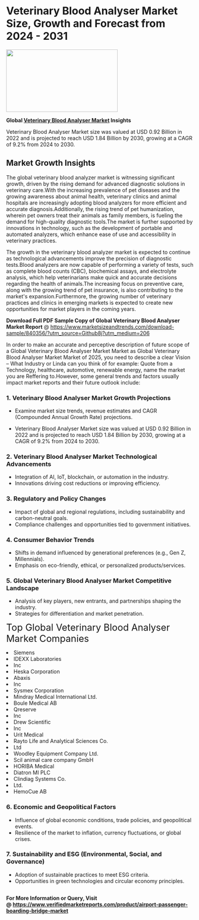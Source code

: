 <H1>Veterinary Blood Analyser Market Size, Growth and Forecast from 2024 - 2031</H1><img class="aligncenter size-medium wp-image-584254" src="https://thirdeyenews.in/wp-content/uploads/2024/09/Global-Market-Research-300x168.jpeg" alt="" width="300" height="168" /><p><strong>Global&nbsp;<a href="https://www.marketsizeandtrends.com/download-sample/840356/?utm_source=Github8j?utm_medium=206">Veterinary Blood Analyser Market</a> Insights</strong></p><p>Veterinary Blood Analyser Market size was valued at USD 0.92 Billion in 2022 and is projected to reach USD 1.84 Billion by 2030, growing at a CAGR of 9.2% from 2024 to 2030.</p><p><h2>Market Growth Insights</h2> <p>The global veterinary blood analyzer market is witnessing significant growth, driven by the rising demand for advanced diagnostic solutions in veterinary care.With the increasing prevalence of pet diseases and the growing awareness about animal health, veterinary clinics and animal hospitals are increasingly adopting blood analyzers for more efficient and accurate diagnosis.Additionally, the rising trend of pet humanization, wherein pet owners treat their animals as family members, is fueling the demand for high-quality diagnostic tools.The market is further supported by innovations in technology, such as the development of portable and automated analyzers, which enhance ease of use and accessibility in veterinary practices.</p> <p>The growth in the veterinary blood analyzer market is expected to continue as technological advancements improve the precision of diagnostic tests.Blood analyzers are now capable of performing a variety of tests, such as complete blood counts (CBC), biochemical assays, and electrolyte analysis, which help veterinarians make quick and accurate decisions regarding the health of animals.The increasing focus on preventive care, along with the growing trend of pet insurance, is also contributing to the market's expansion.Furthermore, the growing number of veterinary practices and clinics in emerging markets is expected to create new opportunities for market players in the coming years.</p> <p><span class=""><strong>Download Full PDF Sample Copy of Global Veterinary Blood Analyser Market Report</strong> @ <a href="https://www.marketsizeandtrends.com/download-sample/840356/?utm_source=Github8j?utm_medium=206" target="_blank">https://www.marketsizeandtrends.com/download-sample/840356/?utm_source=Github8j?utm_medium=206</a></span></p><p>In order to make an accurate and perceptive description of future scope of a Global&nbsp;Veterinary Blood Analyser Market Market as Global&nbsp;Veterinary Blood Analyser Market Market of 2025, you need to describe a clear Vision &ndash; What Industry or Linda can you think of for example: Quote from a Technology, healthcare, automotive, renewable energy, name the market you are Reffering to.However, some general trends and factors usually impact market reports and their future outlook include:</p><h3>1.&nbsp;<strong>Veterinary Blood Analyser Market Growth Projections</strong></h3><ul><li>Examine market size trends, revenue estimates and CAGR (Compounded Annual Growth Rate) projections.</li><li><p>Veterinary Blood Analyser Market size was valued at USD 0.92 Billion in 2022 and is projected to reach USD 1.84 Billion by 2030, growing at a CAGR of 9.2% from 2024 to 2030.</p></li></ul><h3>2.&nbsp;<strong>Veterinary Blood Analyser Market Technological Advancements</strong></h3><ul><li>Integration of AI, IoT, blockchain, or automation in the industry.</li><li>Innovations driving cost reductions or improving efficiency.</li></ul><h3>3.&nbsp;<strong>Regulatory and Policy Changes</strong></h3><ul><li>Impact of global and regional regulations, including sustainability and carbon-neutral goals.</li><li>Compliance challenges and opportunities tied to government initiatives.</li></ul><h3>4.&nbsp;<strong>Consumer Behavior Trends</strong></h3><ul><li>Shifts in demand influenced by generational preferences (e.g., Gen Z, Millennials).</li><li>Emphasis on eco-friendly, ethical, or personalized products/services.</li></ul><h3>5.&nbsp;<strong>Global Veterinary Blood Analyser Market Competitive Landscape</strong></h3><ul><li>Analysis of key players, new entrants, and partnerships shaping the industry.</li><li>Strategies for differentiation and market penetration.</li></ul><p data-pm-slice="1 1 []"><span style="color: inherit; font-family: inherit; font-size: 25px;">Top Global Veterinary Blood Analyser Market Companies</span></p><div class="" data-test-id=""><p><li>Siemens</li><li> IDEXX Laboratories</li><li> Inc</li><li> Heska Corporation</li><li> Abaxis</li><li> Inc</li><li> Sysmex Corporation</li><li> Mindray Medical International Ltd.</li><li> Boule Medical AB</li><li> Qreserve</li><li> Inc</li><li> Drew Scientific</li><li> Inc</li><li> Urit Medical</li><li> Rayto Life and Analytical Sciences Co.</li><li> Ltd</li><li> Woodley Equipment Company Ltd.</li><li> Scil animal care company GmbH</li><li> HORIBA Medical</li><li> Diatron MI PLC</li><li> Clindiag Systems Co.</li><li> Ltd.</li><li> HemoCue AB</li></p></div><h3>6.&nbsp;<strong>Economic and Geopolitical Factors</strong></h3><ul><li>Influence of global economic conditions, trade policies, and geopolitical events.</li><li>Resilience of the market to inflation, currency fluctuations, or global crises.</li></ul><h3>7.&nbsp;<strong>Sustainability and ESG (Environmental, Social, and Governance)</strong></h3><ul><li>Adoption of sustainable practices to meet ESG criteria.</li><li>Opportunities in green technologies and circular economy principles.</li></ul><h2><strong style="font-size: 14px;">For More Information or Query, Visit @&nbsp;</strong><a style="background-color: #ffffff; font-size: 14px;" href="https://www.marketsizeandtrends.com/report/veterinary-blood-analyser-market/" target="_blank">https://www.verifiedmarketreports.com/product/airport-passenger-boarding-bridge-market</a></h2>